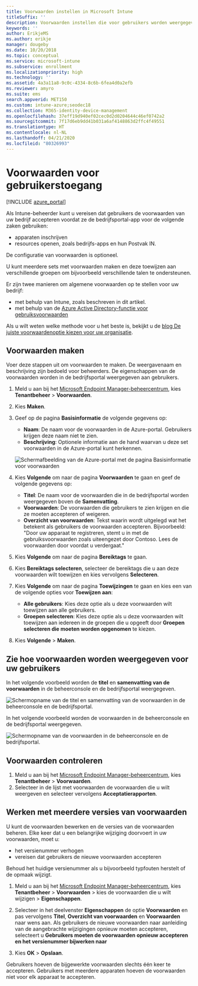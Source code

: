 ```yaml
---
title: Voorwaarden instellen in Microsoft Intune
titleSuffix: ''
description: Voorwaarden instellen die voor gebruikers worden weergegeven in de bedrijfsportal voor Intune.
keywords: ''
author: ErikjeMS
ms.author: erikje
manager: dougeby
ms.date: 10/20/2018
ms.topic: conceptual
ms.service: microsoft-intune
ms.subservice: enrollment
ms.localizationpriority: high
ms.technology: ''
ms.assetid: 4a3a11a8-9c0c-4334-8c6b-6fea4d0a2efb
ms.reviewer: amyro
ms.suite: ems
search.appverid: MET150
ms.custom: intune-azure;seodec18
ms.collection: M365-identity-device-management
ms.openlocfilehash: 37eff19d940ef02cec0d2d0204644c46ef0742a2
ms.sourcegitcommit: 7f17d6eb9dd41b031a6af4148863d2ffc4f49551
ms.translationtype: HT
ms.contentlocale: nl-NL
ms.lasthandoff: 04/21/2020
ms.locfileid: "80326993"
---
```

# <a name="terms-and-conditions-for-user-access"></a>Voorwaarden voor gebruikerstoegang

[!INCLUDE [azure_portal](../includes/azure_portal.md)]

Als Intune-beheerder kunt u vereisen dat gebruikers de voorwaarden van uw bedrijf accepteren voordat ze de bedrijfsportal-app voor de volgende zaken gebruiken:
- apparaten inschrijven
- resources openen, zoals bedrijfs-apps en hun Postvak IN.

De configuratie van voorwaarden is optioneel.

U kunt meerdere sets met voorwaarden maken en deze toewijzen aan verschillende groepen om bijvoorbeeld verschillende talen te ondersteunen.

Er zijn twee manieren om algemene voorwaarden op te stellen voor uw bedrijf:
- met behulp van Intune, zoals beschreven in dit artikel.
- met behulp van de [Azure Active Directory-functie voor gebruiksvoorwaarden](https://docs.microsoft.com/azure/active-directory/governance/active-directory-tou)

Als u wilt weten welke methode voor u het beste is, bekijkt u de [blog De juiste voorwaardenoptie kiezen voor uw organisatie](https://go.microsoft.com/fwlink/?linkid=2010506&clcid=0x409). 

## <a name="create-terms-and-conditions"></a>Voorwaarden maken
Voer deze stappen uit om voorwaarden te maken. De weergavenaam en beschrijving zijn bedoeld voor beheerders. De eigenschappen van de voorwaarden worden in de bedrijfsportal weergegeven aan gebruikers.

1. Meld u aan bij het [Microsoft Endpoint Manager-beheercentrum](https://go.microsoft.com/fwlink/?linkid=2109431), kies **Tenantbeheer** > **Voorwaarden**.
2. Kies **Maken**.
3. Geef op de pagina **Basisinformatie** de volgende gegevens op:

   - **Naam**: De naam voor de voorwaarden in de Azure-portal. Gebruikers krijgen deze naam niet te zien.
   - **Beschrijving**: Optionele informatie aan de hand waarvan u deze set voorwaarden in de Azure-portal kunt herkennen.

    ![Schermafbeelding van de Azure-portal met de pagina Basisinformatie voor voorwaarden](./media/terms-and-conditions-create/terms-basics-page.png)

4. Kies **Volgende** om naar de pagina **Voorwaarden** te gaan en geef de volgende gegevens op:

   - **Titel**: De naam voor de voorwaarden die in de bedrijfsportal worden weergegeven boven de **Samenvatting**.
   - **Voorwaarden**: De voorwaarden die gebruikers te zien krijgen en die ze moeten accepteren of weigeren.
   - **Overzicht van voorwaarden**: Tekst waarin wordt uitgelegd wat het betekent als gebruikers de voorwaarden accepteren. Bijvoorbeeld: "Door uw apparaat te registreren, stemt u in met de gebruiksvoorwaarden zoals uiteengezet door Contoso. Lees de voorwaarden door voordat u verdergaat."

5. Kies **Volgende** om naar de pagina **Bereiktags** te gaan.

6. Kies **Bereiktags selecteren**, selecteer de bereiktags die u aan deze voorwaarden wilt toewijzen en kies vervolgens **Selecteren**. 

7. Kies **Volgende** om naar de pagina **Toewijzingen** te gaan en kies een van de volgende opties voor **Toewijzen aan**:
    - **Alle gebruikers**: Kies deze optie als u deze voorwaarden wilt toewijzen aan alle gebruikers.
    - **Groepen selecteren**: Kies deze optie als u deze voorwaarden wilt toewijzen aan iedereen in de groepen die u opgeeft door **Groepen selecteren die moeten worden opgenomen** te kiezen.

8. Kies **Volgende** > **Maken**.

## <a name="see-how-terms-are-displayed-to-your-users"></a>Zie hoe voorwaarden worden weergegeven voor uw gebruikers
In het volgende voorbeeld worden de **titel** en **samenvatting van de voorwaarden** in de beheerconsole en de bedrijfsportal weergegeven.

![Schermopname van de titel en samenvatting van de voorwaarden in de beheerconsole en de bedrijfsportal.](./media/terms-and-conditions-create/terms-summary-terms.png)

In het volgende voorbeeld worden de voorwaarden in de beheerconsole en de bedrijfsportal weergegeven.

![Schermopname van de voorwaarden in de beheerconsole en de bedrijfsportal.](./media/terms-and-conditions-create/terms-properties-terms.png)


## <a name="monitor-terms-and-conditions"></a>Voorwaarden controleren

1. Meld u aan bij het [Microsoft Endpoint Manager-beheercentrum](https://go.microsoft.com/fwlink/?linkid=2109431), kies **Tenantbeheer** > **Voorwaarden**.
2. Selecteer in de lijst met voorwaarden de voorwaarden die u wilt weergeven en selecteer vervolgens **Acceptatierapporten**.

## <a name="work-with-multiple-versions-of-terms-and-conditions"></a>Werken met meerdere versies van voorwaarden
U kunt de voorwaarden bewerken en de versies van de voorwaarden beheren. Elke keer dat u een belangrijke wijziging doorvoert in uw voorwaarden, moet u:
- het versienummer verhogen
- vereisen dat gebruikers de nieuwe voorwaarden accepteren

Behoud het huidige versienummer als u bijvoorbeeld typfouten herstelt of de opmaak wijzigt.

1. Meld u aan bij het [Microsoft Endpoint Manager-beheercentrum](https://go.microsoft.com/fwlink/?linkid=2109431), kies **Tenantbeheer** > **Voorwaarden** > kies de voorwaarden die u wilt wijzigen > **Eigenschappen**.

2. Selecteer in het deelvenster **Eigenschappen** de optie **Voorwaarden** en pas vervolgens **Titel**, **Overzicht van voorwaarden** en **Voorwaarden** naar wens aan. Als gebruikers de nieuwe voorwaarden naar aanleiding van de aangebrachte wijzigingen opnieuw moeten accepteren, selecteert u **Gebruikers moeten de voorwaarden opnieuw accepteren en het versienummer bijwerken naar**

3. Kies **OK** > **Opslaan**.

Gebruikers hoeven de bijgewerkte voorwaarden slechts één keer te accepteren. Gebruikers met meerdere apparaten hoeven de voorwaarden niet voor elk apparaat te accepteren.
